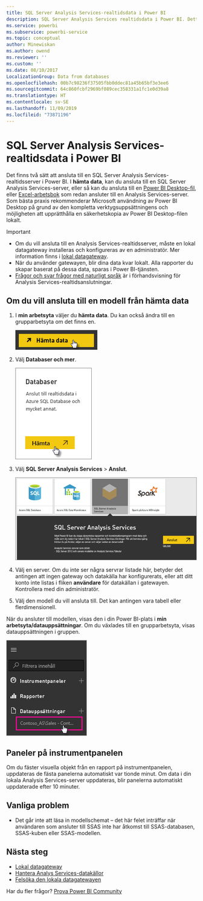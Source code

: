 ```yaml
---
title: SQL Server Analysis Services-realtidsdata i Power BI
description: SQL Server Analysis Services realtidsdata i Power BI. Detta görs via en datakälla som har konfigurerats för en företagsgateway.
ms.service: powerbi
ms.subservice: powerbi-service
ms.topic: conceptual
author: Minewiskan
ms.author: owend
ms.reviewer: ''
ms.custom: ''
ms.date: 08/10/2017
LocalizationGroup: Data from databases
ms.openlocfilehash: 00b7c98236f37505fbb0ddec81a45b65bf3e3ee6
ms.sourcegitcommit: 64c860fcbf2969bf089cec358331a1fc1e0d39a8
ms.translationtype: HT
ms.contentlocale: sv-SE
ms.lasthandoff: 11/09/2019
ms.locfileid: "73871196"
---
```

# <a name="sql-server-analysis-services-live-data-in-power-bi"></a>SQL Server Analysis Services-realtidsdata i Power BI

Det finns två sätt att ansluta till en SQL Server Analysis Services-realtidsserver i Power BI. I **hämta data**, kan du ansluta till en SQL Server Analysis Services-server, eller så kan du ansluta till en [Power BI Desktop-fil](service-desktop-files.md), eller [Excel-arbetsbok](service-excel-workbook-files.md) som redan ansluter till en Analysis Services-server. Som bästa praxis rekommenderar Microsoft användning av Power BI Desktop på grund av den kompletta verktygsuppsättningens och möjligheten att upprätthålla en säkerhetskopia av Power BI Desktop-filen lokalt.

>[!IMPORTANT]
> * Om du vill ansluta till en Analysis Services-realtidsserver, måste en lokal datagateway installeras och konfigureras av en administratör. Mer information finns i [lokal datagateway](service-gateway-onprem.md).
> * När du använder gatewayen, blir dina data kvar lokalt.  Alla rapporter du skapar baserat på dessa data, sparas i Power BI-tjänsten. 
> * [Frågor och svar frågor med naturligt språk](service-q-and-a-direct-query.md) är i förhandsvisning för Analysis Services-realtidsanslutningar.

## <a name="to-connect-to-a-model-from-get-data"></a>Om du vill ansluta till en modell från hämta data

1. I **min arbetsyta** väljer du **hämta data**. Du kan också ändra till en grupparbetsyta om det finns en.

   ![Knappen Anslut för att hämta data](media/sql-server-analysis-services-tabular-data/connecttoas_getdatabutton.png)

2. Välj **Databaser och mer**.

   ![Anslut för att hämta data 1](media/sql-server-analysis-services-tabular-data/connecttoas_getdata_1.png)

3. Välj **SQL Server Analysis Services** > **Anslut**.

   ![Anslut för att hämta data 2](media/sql-server-analysis-services-tabular-data/connecttoas_getdata_2.png)

4. Välj en server. Om du inte ser några servrar listade här, betyder det antingen att ingen gateway och datakälla har konfigurerats, eller att ditt konto inte listas i fliken **användare** för datakällan i gatewayen. Kontrollera med din administratör.

5. Välj den modell du vill ansluta till. Det kan antingen vara tabell eller flerdimensionell.

När du ansluter till modellen, visas den i din Power BI-plats i **min arbetsyta/datauppsättningar**. Om du växlades till en grupparbetsyta, visas datauppsättningen i gruppen.

![Ansluta till datamängd](media/sql-server-analysis-services-tabular-data/connecttoas_dataset_5.png)

## <a name="dashboard-tiles"></a>Paneler på instrumentpanelen

Om du fäster visuella objekt från en rapport på instrumentpanelen, uppdateras de fästa panelerna automatiskt var tionde minut. Om data i din lokala Analysis Services-server uppdateras, blir panelerna automatiskt uppdaterade efter 10 minuter.

## <a name="common-issues"></a>Vanliga problem

* Det går inte att läsa in modellschemat – det här felet inträffar när användaren som ansluter till SSAS inte har åtkomst till SSAS-databasen, SSAS-kuben eller SSAS-modellen.

## <a name="next-steps"></a>Nästa steg

* [Lokal datagateway](service-gateway-onprem.md)  
* [Hantera Analys Services-datakällor](service-gateway-enterprise-manage-ssas.md)  
* [Felsöka den lokala datagatewayen](service-gateway-onprem-tshoot.md)  

Har du fler frågor? [Prova Power BI Community](https://community.powerbi.com/)
